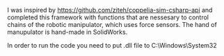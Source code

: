I was inspired by https://github.com/ziteh/coppelia-sim-csharp-api and completed this framework with functions that are nessesary to control chains of the robotic manipulator, which uses force sensors. The hand of manupulator is hand-made in SolidWorks.

In order to run the code you need to put .dll file to C:\Windows\System32
